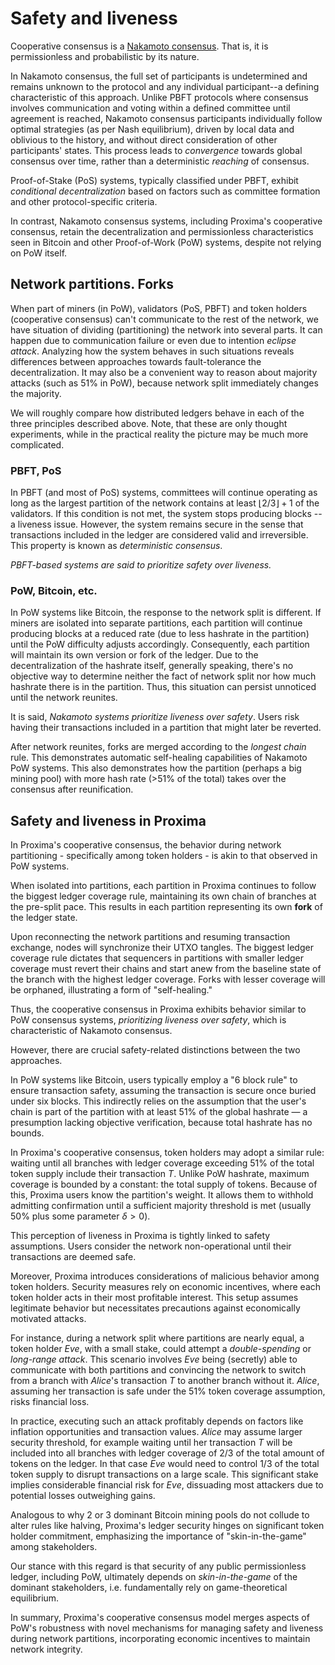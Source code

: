 # Safety and liveness

Cooperative consensus is a [Nakamoto consensus](https://medium.com/@lunfardo/on-definition-of-nakamoto-consensus-be8f4b84c899). 
That is, it is permissionless and probabilistic by its nature.

In Nakamoto consensus, the full set of participants is undetermined and remains unknown to the protocol and any individual participant--a defining characteristic of this approach. Unlike PBFT protocols where consensus involves communication and voting within a defined committee until agreement is reached, Nakamoto consensus participants individually follow optimal strategies (as per Nash equilibrium), driven by local data and oblivious to the history, and without direct consideration of other participants' states. This process leads to *convergence* towards global consensus over time, rather than a deterministic *reaching* of consensus.

Proof-of-Stake (PoS) systems, typically classified under PBFT, exhibit *conditional decentralization* based on factors such as committee formation and other protocol-specific criteria.

In contrast, Nakamoto consensus systems, including Proxima's cooperative consensus, retain the decentralization and permissionless characteristics seen in Bitcoin and other Proof-of-Work (PoW) systems, despite not relying on PoW itself.

## Network partitions. Forks
When part of miners (in PoW), validators (PoS, PBFT) and token holders (cooperative consensus) can't communicate to the rest of the network, we have situation of dividing (partitioning) the network into several parts. It can happen due to communication failure or even due to intention _eclipse attack_.
Analyzing how the system behaves in such situations reveals differences between approaches towards fault-tolerance the decentralization. 
It may also be a convenient way to reason about majority attacks (such as 51% in PoW), because network split immediately changes the majority. 

We will roughly compare how distributed ledgers behave in each of the three principles described above. 
Note, that these are only thought experiments, while in the practical reality the picture may be much more complicated.

### PBFT, PoS
In PBFT (and most of PoS) systems, committees will continue operating as long as the largest partition of the network contains at least $\lfloor 2/3 \rfloor + 1$ of the validators. If this condition is not met, the system stops producing blocks -- a liveness issue. However, the system remains secure in the sense that transactions included in the ledger are considered valid and irreversible. This property is known as *deterministic consensus*.

*PBFT-based systems are said to prioritize safety over liveness.*

### PoW, Bitcoin, etc.
In PoW systems like Bitcoin, the response to the network split is different. If miners are isolated into separate partitions, each partition will continue producing blocks at a reduced rate (due to less hashrate in the partition) until the PoW difficulty adjusts accordingly. Consequently, each partition will maintain its own version or fork of the ledger. 
Due to the decentralization of the hashrate itself, generally speaking, there's no objective way to determine neither the fact of network split nor how much hashrate there is in the partition. Thus, this situation can persist unnoticed until the network reunites. 

It is said, *Nakamoto systems prioritize liveness over safety*. Users risk having their transactions included in a partition that might later be reverted.

After network reunites, forks are merged according to the _longest chain_ rule. This demonstrates automatic self-healing capabilities of Nakamoto PoW systems. This also demonstrates how the partition (perhaps a big mining pool) with more hash rate (>51% of the total) takes over the consensus after reunification. 

## Safety and liveness in Proxima
In Proxima's cooperative consensus, the behavior during network partitioning - specifically among token holders - is akin to that observed in PoW systems.

When isolated into partitions, each partition in Proxima continues to follow the biggest ledger coverage rule, maintaining its own chain of branches at the pre-split pace. This results in each partition representing its own **fork** of the ledger state.

Upon reconnecting the network partitions and resuming transaction exchange, nodes will synchronize their UTXO tangles. The biggest ledger coverage rule dictates that sequencers in partitions with smaller ledger coverage must revert their chains and start anew from the baseline state of the branch with the highest ledger coverage. Forks with lesser coverage will be orphaned, illustrating a form of "self-healing."

Thus, the cooperative consensus in Proxima exhibits behavior similar to PoW consensus systems, *prioritizing liveness over safety*, which is characteristic of Nakamoto consensus.

However, there are crucial safety-related distinctions between the two approaches.

In PoW systems like Bitcoin, users typically employ a "6 block rule" to ensure transaction safety, assuming the transaction is secure once buried under six blocks. This indirectly relies on the assumption that the user's chain is part of the partition with at least 51% of the global hashrate — a presumption lacking objective verification, because total hashrate has no bounds.

In Proxima's cooperative consensus, token holders may adopt a similar rule: waiting until all branches with ledger coverage exceeding 51% of the total token supply include their transaction $T$. Unlike PoW hashrate, maximum coverage is bounded by a constant: the total supply of tokens. 
Because of this, Proxima users know the partition's weight. It allows them to withhold admitting confirmation until a sufficient majority threshold is met (usually 50% plus some parameter $\delta>0$).

This perception of liveness in Proxima is tightly linked to safety assumptions. Users consider the network non-operational until their transactions are deemed safe.

Moreover, Proxima introduces considerations of malicious behavior among token holders. Security measures rely on economic incentives, where each token holder acts in their most profitable interest. This setup assumes legitimate behavior but necessitates precautions against economically motivated attacks.

For instance, during a network split where partitions are nearly equal, a token holder *Eve*, with a small stake, could attempt a *double-spending* or *long-range attack*. This scenario involves *Eve* being (secretly) able to communicate with both partitions and convincing the network to switch from a branch with *Alice*'s transaction $T$ to another branch without it. *Alice*, assuming her transaction is safe under the 51% token coverage assumption, risks financial loss.

In practice, executing such an attack profitably depends on factors like inflation opportunities and transaction values. *Alice* may assume larger security threshold, for example waiting until her transaction $T$ will be included into all branches with ledger coverage of $2/3$ of the total amount of tokens on the ledger.
In that case *Eve* would need to control $1/3$ of the total token supply to disrupt transactions on a large scale. This significant stake implies considerable financial risk for *Eve*, dissuading most attackers due to potential losses outweighing gains.

Analogous to why 2 or 3 dominant Bitcoin mining pools do not collude to alter rules like halving, Proxima's ledger security hinges on significant token holder commitment, emphasizing the importance of "skin-in-the-game" among stakeholders.

Our stance with this regard is that security of any public permissionless ledger, including PoW, ultimately depends on _skin-in-the-game_ of the dominant stakeholders, i.e. fundamentally rely on game-theoretical equilibrium. 

In summary, Proxima's cooperative consensus model merges aspects of PoW's robustness with novel mechanisms for managing safety and liveness during network partitions, incorporating economic incentives to maintain network integrity.
